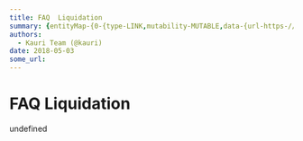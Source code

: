 ```yaml
---
title: FAQ  Liquidation
summary: {entityMap-{0-{type-LINK,mutability-MUTABLE,data-{url-https-//mkr.tools/},1-{type-LINK,mutability-MUTABLE,data-{url-http-//dai.makerdao.com/},2-{type-LINK,mutability-MUTABLE,data-{url-https-//mkr.tools/system/liquidations},3-{type-LINK,mutability-MUTABLE,data-{url-https-//www.investopedia.com/terms/r/risk-profile.asp}},blocks-[{key-foo,text-What is Liquidation?,type-header-two,depth-0,inlineStyleRanges-,entityRanges-,data-{}},{key-83im2,text-To ensure there is enough collateral in the system to
authors:
  - Kauri Team (@kauri)
date: 2018-05-03
some_url: 
---
```


# FAQ  Liquidation


undefined
